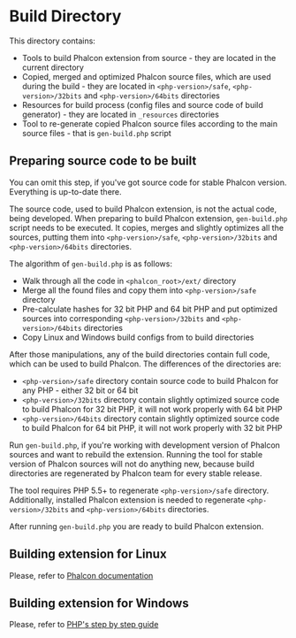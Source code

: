 # Build Directory

This directory contains:

* Tools to build Phalcon extension from source - they are located in the current directory
* Copied, merged and optimized Phalcon source files, which are used during the build - they are located in
  `<php-version>/safe`, `<php-version>/32bits` and `<php-version>/64bits` directories
* Resources for build process (config files and source code of build generator) - they are located in
  `_resources` directories
* Tool to re-generate copied Phalcon source files according to the main source files - that is `gen-build.php` script


## Preparing source code to be built

You can omit this step, if you've got source code for stable Phalcon version. Everything is up-to-date there.

The source code, used to build Phalcon extension, is not the actual code, being developed. When preparing to build
Phalcon extension, `gen-build.php` script needs to be executed. It copies, merges and slightly optimizes all the
sources, putting them into `<php-version>/safe`, `<php-version>/32bits` and `<php-version>/64bits` directories.

The algorithm of `gen-build.php` is as follows:

* Walk through all the code in `<phalcon_root>/ext/` directory
* Merge all the found files and copy them into `<php-version>/safe` directory
* Pre-calculate hashes for 32 bit PHP and 64 bit PHP and put optimized sources into corresponding
  `<php-version>/32bits` and `<php-version>/64bits` directories
* Copy Linux and Windows build configs from to build directories

After those manipulations, any of the build directories contain full code, which can be used to build Phalcon.
The differences of the directories are:

* `<php-version>/safe` directory contain source code to build Phalcon for any PHP - either 32 bit or 64 bit
* `<php-version>/32bits` directory contain slightly optimized source code to build Phalcon for 32 bit PHP,
  it will not work properly with 64 bit PHP
* `<php-version>/64bits` directory contain slightly optimized source code to build Phalcon for 64 bit PHP,
  it will not work properly with 32 bit PHP

Run `gen-build.php`, if you're working with development version of Phalcon sources and want to rebuild the extension.
Running the tool for stable version of Phalcon sources will not do anything new, because build directories are
regenerated by Phalcon team for every stable release.

The tool requires PHP 5.5+ to regenerate `<php-version>/safe` directory. Additionally, installed Phalcon extension is
needed to regenerate `<php-version>/32bits` and `<php-version>/64bits` directories.

After running `gen-build.php` you are ready to build Phalcon extension.


## Building extension for Linux

Please, refer to [Phalcon documentation](https://phalcon.link/docs)


## Building extension for Windows

Please, refer to [PHP's step by step guide](https://wiki.php.net/internals/windows/stepbystepbuild)
